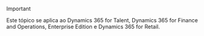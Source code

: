 > [!IMPORTANT]
> Este tópico se aplica ao Dynamics 365 for Talent, Dynamics 365 for Finance and Operations, Enterprise Edition e Dynamics 365 for Retail. 
